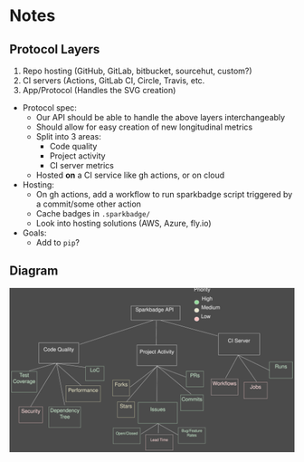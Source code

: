 # Notes

## Protocol Layers

1) Repo hosting (GitHub, GitLab, bitbucket, sourcehut, custom?)
2) CI servers (Actions, GitLab CI, Circle, Travis, etc.
3) App/Protocol (Handles the SVG creation)

- Protocol spec:
    - Our API should be able to handle the above layers interchangeably 
    - Should allow for easy creation of new longitudinal metrics
    - Split into 3 areas:
        - Code quality 
        - Project activity 
        - CI server metrics
    - Hosted **on** a CI service like gh actions, or on cloud
- Hosting:
    - On gh actions, add a workflow to run sparkbadge script triggered by a commit/some other action
    - Cache badges in `.sparkbadge/` 
    - Look into hosting solutions (AWS, Azure, fly.io)
- Goals:
    - Add to `pip`?

## Diagram

![Diagram](diagram.svg)
